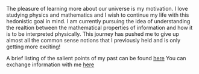 The pleasure of learning more about our universe is my motivation. I love studying physics and mathematics and I wish to continue my life with this hedonistic goal in mind. I am currently pursuing the idea of understanding the realtion between the mathematical properties of information and how it is to be interpreted physically. This journey has pushed me to give up almost all the common sense notions that I previously held and is only getting more exciting!

A brief listing of the salient points of my past can be found [here](curriculum-vitae.md)
You can exchange information with me [here](contact.md)
